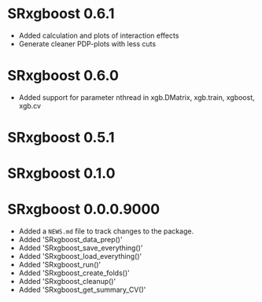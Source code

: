 # SRxgboost 0.6.1
- Added calculation and plots of interaction effects
- Generate cleaner PDP-plots with less cuts

# SRxgboost 0.6.0
- Added support for parameter nthread in xgb.DMatrix, xgb.train, xgboost, xgb.cv

# SRxgboost 0.5.1

# SRxgboost 0.1.0

# SRxgboost 0.0.0.9000

* Added a `NEWS.md` file to track changes to the package.
* Added 'SRxgboost_data_prep()'
* Added 'SRxgboost_save_everything()'
* Added 'SRxgboost_load_everything()'
* Added 'SRxgboost_run()'
* Added 'SRxgboost_create_folds()'
* Added 'SRxgboost_cleanup()'
* Added 'SRxgboost_get_summary_CV()'
